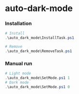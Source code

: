# auto-dark-mode

### Installation

```powershell
# Install
.\auto_dark_mode\InstallTask.ps1

# Remove
.\auto_dark_mode\RemoveTask.ps1
```

### Manual run

```powershell
# Light mode
.\auto_dark_mode\SetMode.ps1 1
# Dark mode
.\auto_dark_mode\SetMode.ps1 0
```

